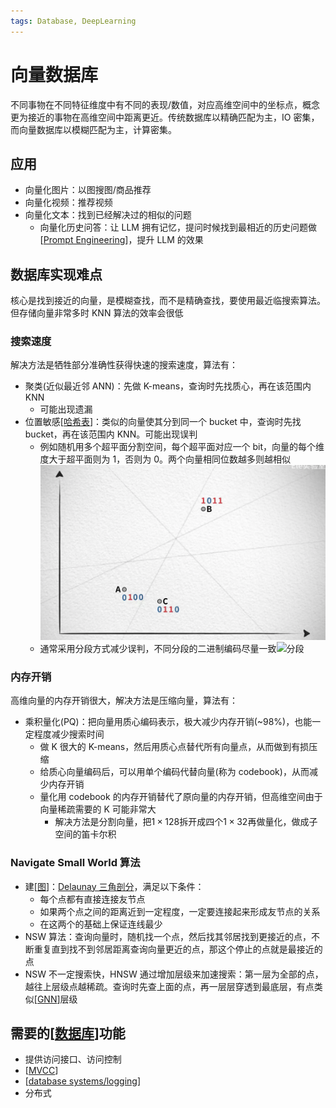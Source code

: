 ```yaml
---
tags: Database, DeepLearning
---
```


# 向量数据库

不同事物在不同特征维度中有不同的表现/数值，对应高维空间中的坐标点，概念更为接近的事物在高维空间中距离更近。传统数据库以精确匹配为主，IO 密集，而向量数据库以模糊匹配为主，计算密集。

## 应用

- 向量化图片：以图搜图/商品推荐
- 向量化视频：推荐视频
- 向量化文本：找到已经解决过的相似的问题
  - 向量化历史问答：让 LLM 拥有记忆，提问时候找到最相近的历史问题做[[Prompt Engineering]]，提升 LLM 的效果

## 数据库实现难点

核心是找到接近的向量，是模糊查找，而不是精确查找，要使用最近临搜索算法。但存储向量非常多时 KNN 算法的效率会很低

### 搜索速度

解决方法是牺牲部分准确性获得快速的搜索速度，算法有：

- 聚类(近似最近邻 ANN)：先做 K-means，查询时先找质心，再在该范围内 KNN
  - 可能出现遗漏
- 位置敏感[[哈希表]]：类似的向量使其分到同一个 bucket 中，查询时先找 bucket，再在该范围内 KNN。可能出现误判
  - 例如随机用多个超平面分割空间，每个超平面对应一个 bit，向量的每个维度大于超平面则为 1，否则为 0。两个向量相同位数越多则越相似![位置敏感哈希函数](../../../attachments/位置敏感哈希函数.png)
  - 通常采用分段方式减少误判，不同分段的二进制编码尽量一致![分段](../../../attachments/segment.png)

### 内存开销

高维向量的内存开销很大，解决方法是压缩向量，算法有：

- 乘积量化(PQ)：把向量用质心编码表示，极大减少内存开销(~98%)，也能一定程度减少搜索时间
  - 做 K 很大的 K-means，然后用质心点替代所有向量点，从而做到有损压缩
  - 给质心向量编码后，可以用单个编码代替向量(称为 codebook)，从而减少内存开销
  - 量化用 codebook 的内存开销替代了原向量的内存开销，但高维空间由于向量稀疏需要的 K 可能非常大
    - 解决方法是分割向量，把$1\times 128$拆开成四个$1\times 32$再做量化，做成子空间的笛卡尔积

### Navigate Small World 算法

- 建[[图]]：[Delaunay 三角剖分](https://oi-wiki.org/geometry/triangulation/)，满足以下条件：
  - 每个点都有直接连接友节点
  - 如果两个点之间的距离近到一定程度，一定要连接起来形成友节点的关系
  - 在这两个的基础上保证连线最少
- NSW 算法：查询向量时，随机找一个点，然后找其邻居找到更接近的点，不断重复直到找不到邻居距离查询向量更近的点，那这个停止的点就是最接近的点
- NSW 不一定搜索快，HNSW 通过增加层级来加速搜索：第一层为全部的点，越往上层级点越稀疏。查询时先查上面的点，再一层层穿透到最底层，有点类似[[GNN]]层级

## 需要的[[数据库]]功能

- 提供访问接口、访问控制
- [[MVCC]]
- [[database systems/logging]]
- 分布式

[//begin]: # "Autogenerated link references for markdown compatibility"
[Prompt Engineering]: <../../machine learning/concept/Prompt Engineering.md> "Prompt Engineering"
[哈希表]: ../../algorithm/data_structure/哈希表.md "哈希表"
[图]: ../../algorithm/data_structure/图.md "图"
[GNN]: <../../machine learning/concept/GNN.md> "图神经网络"
[数据库]: ../数据库.md "数据库"
[MVCC]: <../database systems/MVCC.md> "MVCC"
[database systems/logging]: <../database systems/log.md> "logging"
[//end]: # "Autogenerated link references"
